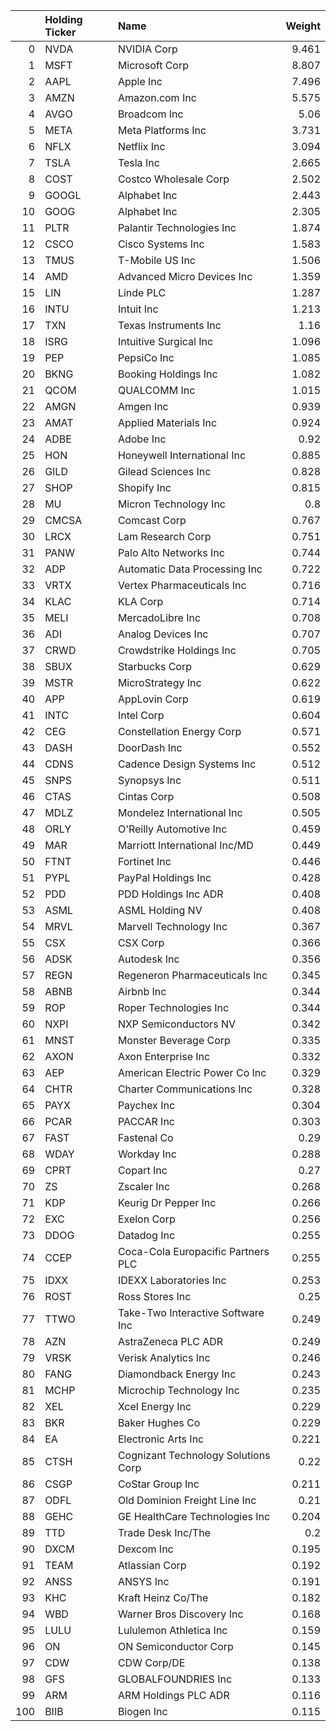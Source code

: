 |     | Holding Ticker   | Name                                |   Weight |
|----:|:-----------------|:------------------------------------|---------:|
|   0 | NVDA             | NVIDIA Corp                         |    9.461 |
|   1 | MSFT             | Microsoft Corp                      |    8.807 |
|   2 | AAPL             | Apple Inc                           |    7.496 |
|   3 | AMZN             | Amazon.com Inc                      |    5.575 |
|   4 | AVGO             | Broadcom Inc                        |    5.06  |
|   5 | META             | Meta Platforms Inc                  |    3.731 |
|   6 | NFLX             | Netflix Inc                         |    3.094 |
|   7 | TSLA             | Tesla Inc                           |    2.665 |
|   8 | COST             | Costco Wholesale Corp               |    2.502 |
|   9 | GOOGL            | Alphabet Inc                        |    2.443 |
|  10 | GOOG             | Alphabet Inc                        |    2.305 |
|  11 | PLTR             | Palantir Technologies Inc           |    1.874 |
|  12 | CSCO             | Cisco Systems Inc                   |    1.583 |
|  13 | TMUS             | T-Mobile US Inc                     |    1.506 |
|  14 | AMD              | Advanced Micro Devices Inc          |    1.359 |
|  15 | LIN              | Linde PLC                           |    1.287 |
|  16 | INTU             | Intuit Inc                          |    1.213 |
|  17 | TXN              | Texas Instruments Inc               |    1.16  |
|  18 | ISRG             | Intuitive Surgical Inc              |    1.096 |
|  19 | PEP              | PepsiCo Inc                         |    1.085 |
|  20 | BKNG             | Booking Holdings Inc                |    1.082 |
|  21 | QCOM             | QUALCOMM Inc                        |    1.015 |
|  22 | AMGN             | Amgen Inc                           |    0.939 |
|  23 | AMAT             | Applied Materials Inc               |    0.924 |
|  24 | ADBE             | Adobe Inc                           |    0.92  |
|  25 | HON              | Honeywell International Inc         |    0.885 |
|  26 | GILD             | Gilead Sciences Inc                 |    0.828 |
|  27 | SHOP             | Shopify Inc                         |    0.815 |
|  28 | MU               | Micron Technology Inc               |    0.8   |
|  29 | CMCSA            | Comcast Corp                        |    0.767 |
|  30 | LRCX             | Lam Research Corp                   |    0.751 |
|  31 | PANW             | Palo Alto Networks Inc              |    0.744 |
|  32 | ADP              | Automatic Data Processing Inc       |    0.722 |
|  33 | VRTX             | Vertex Pharmaceuticals Inc          |    0.716 |
|  34 | KLAC             | KLA Corp                            |    0.714 |
|  35 | MELI             | MercadoLibre Inc                    |    0.708 |
|  36 | ADI              | Analog Devices Inc                  |    0.707 |
|  37 | CRWD             | Crowdstrike Holdings Inc            |    0.705 |
|  38 | SBUX             | Starbucks Corp                      |    0.629 |
|  39 | MSTR             | MicroStrategy Inc                   |    0.622 |
|  40 | APP              | AppLovin Corp                       |    0.619 |
|  41 | INTC             | Intel Corp                          |    0.604 |
|  42 | CEG              | Constellation Energy Corp           |    0.571 |
|  43 | DASH             | DoorDash Inc                        |    0.552 |
|  44 | CDNS             | Cadence Design Systems Inc          |    0.512 |
|  45 | SNPS             | Synopsys Inc                        |    0.511 |
|  46 | CTAS             | Cintas Corp                         |    0.508 |
|  47 | MDLZ             | Mondelez International Inc          |    0.505 |
|  48 | ORLY             | O'Reilly Automotive Inc             |    0.459 |
|  49 | MAR              | Marriott International Inc/MD       |    0.449 |
|  50 | FTNT             | Fortinet Inc                        |    0.446 |
|  51 | PYPL             | PayPal Holdings Inc                 |    0.428 |
|  52 | PDD              | PDD Holdings Inc ADR                |    0.408 |
|  53 | ASML             | ASML Holding NV                     |    0.408 |
|  54 | MRVL             | Marvell Technology Inc              |    0.367 |
|  55 | CSX              | CSX Corp                            |    0.366 |
|  56 | ADSK             | Autodesk Inc                        |    0.356 |
|  57 | REGN             | Regeneron Pharmaceuticals Inc       |    0.345 |
|  58 | ABNB             | Airbnb Inc                          |    0.344 |
|  59 | ROP              | Roper Technologies Inc              |    0.344 |
|  60 | NXPI             | NXP Semiconductors NV               |    0.342 |
|  61 | MNST             | Monster Beverage Corp               |    0.335 |
|  62 | AXON             | Axon Enterprise Inc                 |    0.332 |
|  63 | AEP              | American Electric Power Co Inc      |    0.329 |
|  64 | CHTR             | Charter Communications Inc          |    0.328 |
|  65 | PAYX             | Paychex Inc                         |    0.304 |
|  66 | PCAR             | PACCAR Inc                          |    0.303 |
|  67 | FAST             | Fastenal Co                         |    0.29  |
|  68 | WDAY             | Workday Inc                         |    0.288 |
|  69 | CPRT             | Copart Inc                          |    0.27  |
|  70 | ZS               | Zscaler Inc                         |    0.268 |
|  71 | KDP              | Keurig Dr Pepper Inc                |    0.266 |
|  72 | EXC              | Exelon Corp                         |    0.256 |
|  73 | DDOG             | Datadog Inc                         |    0.255 |
|  74 | CCEP             | Coca-Cola Europacific Partners PLC  |    0.255 |
|  75 | IDXX             | IDEXX Laboratories Inc              |    0.253 |
|  76 | ROST             | Ross Stores Inc                     |    0.25  |
|  77 | TTWO             | Take-Two Interactive Software Inc   |    0.249 |
|  78 | AZN              | AstraZeneca PLC ADR                 |    0.249 |
|  79 | VRSK             | Verisk Analytics Inc                |    0.246 |
|  80 | FANG             | Diamondback Energy Inc              |    0.243 |
|  81 | MCHP             | Microchip Technology Inc            |    0.235 |
|  82 | XEL              | Xcel Energy Inc                     |    0.229 |
|  83 | BKR              | Baker Hughes Co                     |    0.229 |
|  84 | EA               | Electronic Arts Inc                 |    0.221 |
|  85 | CTSH             | Cognizant Technology Solutions Corp |    0.22  |
|  86 | CSGP             | CoStar Group Inc                    |    0.211 |
|  87 | ODFL             | Old Dominion Freight Line Inc       |    0.21  |
|  88 | GEHC             | GE HealthCare Technologies Inc      |    0.204 |
|  89 | TTD              | Trade Desk Inc/The                  |    0.2   |
|  90 | DXCM             | Dexcom Inc                          |    0.195 |
|  91 | TEAM             | Atlassian Corp                      |    0.192 |
|  92 | ANSS             | ANSYS Inc                           |    0.191 |
|  93 | KHC              | Kraft Heinz Co/The                  |    0.182 |
|  94 | WBD              | Warner Bros Discovery Inc           |    0.168 |
|  95 | LULU             | Lululemon Athletica Inc             |    0.159 |
|  96 | ON               | ON Semiconductor Corp               |    0.145 |
|  97 | CDW              | CDW Corp/DE                         |    0.138 |
|  98 | GFS              | GLOBALFOUNDRIES Inc                 |    0.133 |
|  99 | ARM              | ARM Holdings PLC ADR                |    0.116 |
| 100 | BIIB             | Biogen Inc                          |    0.115 |